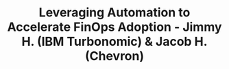 ---
title: Leveraging Automation to Accelerate FinOps Adoption - Jimmy H. (IBM Turbonomic) & Jacob H. (Chevron)
description: This session covered how Chevron engineers leveraged Turbonomic automation to overcome these challenges and improve stability and performance in their IT estate, reduce operational costs, accelerate migration to their new Azure environment, and increase overall staff productivity.
date-added: Nov 2022
type: Video
source: Foundation Contribution
label: FinOps X
link: https://www.youtube.com/watch?v=sTryJKinUOE&list=PLUSCToibAswmu2V2rbm3ZjTLw3OZ9F2SB&index=16
framework-capabilities:
  - capability_workload-automation
  - capability_establish-finops-culture
framework-persona:
  - product
  - engineering
  - practitioner
framework-maturity:
  - walk
  - crawl
cloud-provider:
  - Azure
permalink: /resources/not-here/
weight: 30
listing: true
---